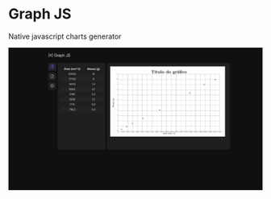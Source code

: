 # Graph JS
Native javascript charts generator 

![Preview do projeto](./assets/screenshot-preview.png)
